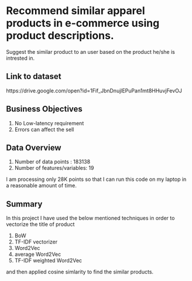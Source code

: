# Recommend similar apparel products in e-commerce using product descriptions.
Suggest the similar product to an user based on the product he/she is intrested in.
<h2> Link to dataset </h2>
https://drive.google.com/open?id=1Fif_JbnDnujlEPuPan1mt8HHuvjFevOJ
<h2>Business Objectives</h2>
<ol>
  <li>No Low-latency requirement</li>
  <li> Errors can affect the sell</li>  
</ol>
<h2>Data Overview</h2>
<ol>
  <li>Number of data points :  183138</li>
  <li>Number of features/variables: 19</li>
</ol>
I am processing only 28K points so that I can run this code on my laptop in a reasonable amount of time.
<h2> Summary </h2>
In this project I have used the below mentioned techniques in order to vectorize the title of product<ol>
  <li>BoW</li>
  <li>TF-IDF vectorizer </li>
  <li>Word2Vec</li>
  <li>average Word2Vec</li>
  <li>TF-IDF weighted Word2Vec </li>
  </ol> and then applied cosine simlarity to find the similar products.
  

